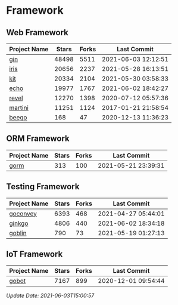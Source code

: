 # Framework

## Web Framework
| Project Name | Stars | Forks | Last Commit |
| ------------ | ----- | ----- | ----------- |
| [gin](https://github.com/gin-gonic/gin) | 48498 | 5511 | 2021-06-03 12:12:51 |
| [iris](https://github.com/kataras/iris) | 20656 | 2237 | 2021-05-28 16:13:51 |
| [kit](https://github.com/go-kit/kit) | 20334 | 2104 | 2021-05-30 03:58:33 |
| [echo](https://github.com/labstack/echo) | 19977 | 1767 | 2021-06-02 18:42:27 |
| [revel](https://github.com/revel/revel) | 12270 | 1398 | 2020-07-12 05:57:36 |
| [martini](https://github.com/go-martini/martini) | 11251 | 1124 | 2017-01-21 21:58:54 |
| [beego](https://github.com/astaxie/beego) | 168 | 47 | 2020-12-13 11:36:23 |

## ORM Framework
| Project Name | Stars | Forks | Last Commit |
| ------------ | ----- | ----- | ----------- |
| [gorm](https://github.com/jinzhu/gorm) | 313 | 100 | 2021-05-21 23:39:31 |

## Testing Framework
| Project Name | Stars | Forks | Last Commit |
| ------------ | ----- | ----- | ----------- |
| [goconvey](https://github.com/smartystreets/goconvey) | 6393 | 468 | 2021-04-27 05:44:01 |
| [ginkgo](https://github.com/onsi/ginkgo) | 4806 | 440 | 2021-06-02 18:34:18 |
| [goblin](https://github.com/franela/goblin) | 790 | 73 | 2021-05-19 01:27:13 |

## IoT Framework
| Project Name | Stars | Forks | Last Commit |
| ------------ | ----- | ----- | ----------- |
| [gobot](https://github.com/hybridgroup/gobot) | 7167 | 899 | 2020-12-01 09:54:44 |

*Update Date: 2021-06-03T15:00:57*